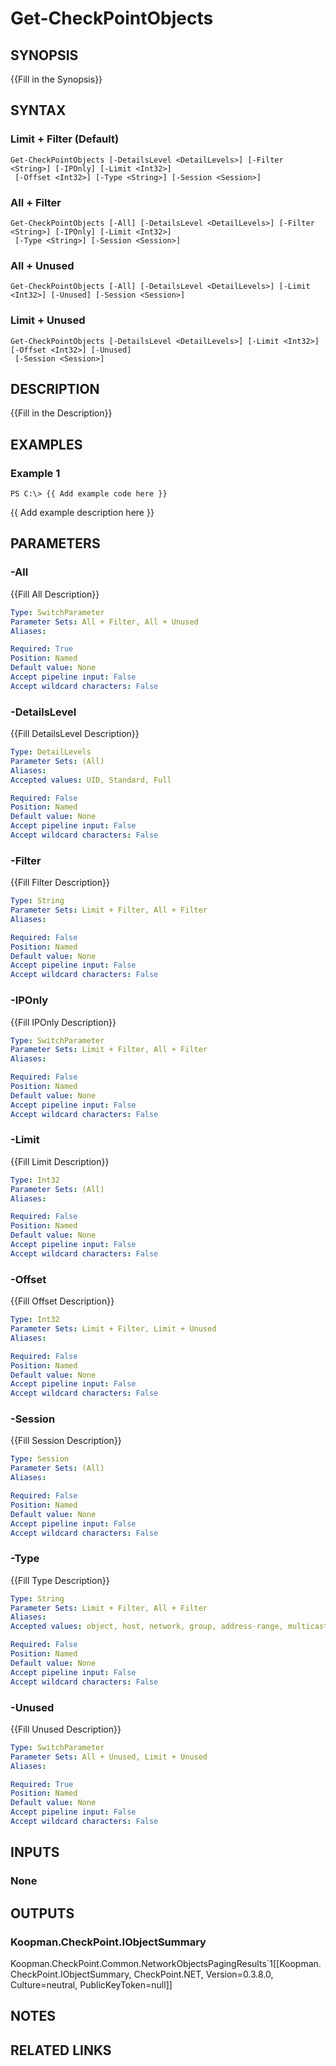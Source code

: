 # Get-CheckPointObjects

## SYNOPSIS
{{Fill in the Synopsis}}

## SYNTAX

### Limit + Filter (Default)
```
Get-CheckPointObjects [-DetailsLevel <DetailLevels>] [-Filter <String>] [-IPOnly] [-Limit <Int32>]
 [-Offset <Int32>] [-Type <String>] [-Session <Session>]
```

### All + Filter
```
Get-CheckPointObjects [-All] [-DetailsLevel <DetailLevels>] [-Filter <String>] [-IPOnly] [-Limit <Int32>]
 [-Type <String>] [-Session <Session>]
```

### All + Unused
```
Get-CheckPointObjects [-All] [-DetailsLevel <DetailLevels>] [-Limit <Int32>] [-Unused] [-Session <Session>]
```

### Limit + Unused
```
Get-CheckPointObjects [-DetailsLevel <DetailLevels>] [-Limit <Int32>] [-Offset <Int32>] [-Unused]
 [-Session <Session>]
```

## DESCRIPTION
{{Fill in the Description}}

## EXAMPLES

### Example 1
```
PS C:\> {{ Add example code here }}
```

{{ Add example description here }}

## PARAMETERS

### -All
{{Fill All Description}}

```yaml
Type: SwitchParameter
Parameter Sets: All + Filter, All + Unused
Aliases: 

Required: True
Position: Named
Default value: None
Accept pipeline input: False
Accept wildcard characters: False
```

### -DetailsLevel
{{Fill DetailsLevel Description}}

```yaml
Type: DetailLevels
Parameter Sets: (All)
Aliases: 
Accepted values: UID, Standard, Full

Required: False
Position: Named
Default value: None
Accept pipeline input: False
Accept wildcard characters: False
```

### -Filter
{{Fill Filter Description}}

```yaml
Type: String
Parameter Sets: Limit + Filter, All + Filter
Aliases: 

Required: False
Position: Named
Default value: None
Accept pipeline input: False
Accept wildcard characters: False
```

### -IPOnly
{{Fill IPOnly Description}}

```yaml
Type: SwitchParameter
Parameter Sets: Limit + Filter, All + Filter
Aliases: 

Required: False
Position: Named
Default value: None
Accept pipeline input: False
Accept wildcard characters: False
```

### -Limit
{{Fill Limit Description}}

```yaml
Type: Int32
Parameter Sets: (All)
Aliases: 

Required: False
Position: Named
Default value: None
Accept pipeline input: False
Accept wildcard characters: False
```

### -Offset
{{Fill Offset Description}}

```yaml
Type: Int32
Parameter Sets: Limit + Filter, Limit + Unused
Aliases: 

Required: False
Position: Named
Default value: None
Accept pipeline input: False
Accept wildcard characters: False
```

### -Session
{{Fill Session Description}}

```yaml
Type: Session
Parameter Sets: (All)
Aliases: 

Required: False
Position: Named
Default value: None
Accept pipeline input: False
Accept wildcard characters: False
```

### -Type
{{Fill Type Description}}

```yaml
Type: String
Parameter Sets: Limit + Filter, All + Filter
Aliases: 
Accepted values: object, host, network, group, address-range, multicast-address-range, group-with-exclusion, simple-gateway, security-zone, time, time-group, access-role, dynamic-object, trusted-client, tag, dns-domain, opsec-application, service-tcp, service-udp, service-icmp, service-icmp6, service-sctp, service-other, service-group

Required: False
Position: Named
Default value: None
Accept pipeline input: False
Accept wildcard characters: False
```

### -Unused
{{Fill Unused Description}}

```yaml
Type: SwitchParameter
Parameter Sets: All + Unused, Limit + Unused
Aliases: 

Required: True
Position: Named
Default value: None
Accept pipeline input: False
Accept wildcard characters: False
```

## INPUTS

### None


## OUTPUTS

### Koopman.CheckPoint.IObjectSummary
Koopman.CheckPoint.Common.NetworkObjectsPagingResults`1[[Koopman.CheckPoint.IObjectSummary, CheckPoint.NET, Version=0.3.8.0, Culture=neutral, PublicKeyToken=null]]


## NOTES

## RELATED LINKS

